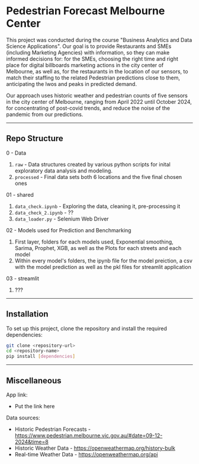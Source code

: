 # Pedestrian Forecast Melbourne Center

This project was conducted during the course "Business Analytics and Data Science Applications". 
Our goal is to provide Restaurants and SMEs (including Marketing Agencies) with information, so they can make informed decisions for: for the SMEs, choosing the right time and right place for digital billboards marketing actions in the city center of Melbourne, as well as, for the restaurants in the location of our sensors, to match their staffing to the related Pedestrian predictions close to them, anticipating the lwos and peaks in predicted demand.

Our approach uses historic weather and pedestrian counts of five sensors in the city center of Melbourne, ranging from April 2022 until October 2024, for concentrating of post-covid trends, and reduce the noise of the pandemic from our predictions. 

---

## Repo Structure

0 - Data
  1.  `raw` - Data structures created by various python scripts for inital exploratory data analysis and modeling.
  2.  `processed` - Final data sets both 6 locations and the five final chosen ones

01 - shared
  1.  `data_check.ipynb` - Exploring the data, cleaning it, pre-processing it
  2.  `data_check_2.ipynb` - ??
  3.  `data_loader.py` - Selenium Web Driver

02 - Models used for Prediction and Benchmarking
  1. First layer, folders for each models used, Exponential smoothing, Sarima, Prophet, XGB, as well as the Plots for each streets and each model
  2. Within every model's folders, the ipynb file for the model preiction, a csv with the model prediction as well as the pkl files for streamlit application

03 - streamlit
  1. ???

---

## Installation
To set up this project, clone the repository and install the required dependencies:
```bash
git clone <repository-url>
cd <repository-name>
pip install [dependencies]
```

---

## Miscellaneous 

App link:
- Put the link here

Data sources:
- Historic Pedestrian Forecasts - https://www.pedestrian.melbourne.vic.gov.au/#date=09-12-2024&time=8
- Historic Weather Data - https://openweathermap.org/history-bulk
- Real-time Weather Data - https://openweathermap.org/api

